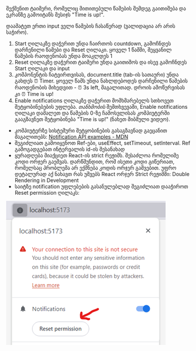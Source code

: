 შექმენით ტაიმერი, რომელიც მითითებული წამების შემდეგ გაითიშება და ეკრანზე გამოიტანს მესიჯს "Time is up!".

დაამატეთ ერთი input ველი წამების ჩასაწერად (ვალიდაცია არ არის საჭირო).

1. Start ღილაკზე დაჭერით უნდა ჩაირთოს countdown, გამოჩნდეს დარჩენილი წამები და Reset ღილაკი. ყოველ 1 წამში, შეყვანილ წამების რაოდენობას უნდა მოაკლდეს 1
2. Reset ღილაკზე დაჭერით ტაიმერი უნდა გაითიშოს და ისევ გამოჩნდეს Start ღილაკი და input
3. კომპონენტის ჩატვირთვისას, document.title (tab-ის სათაური) უნდა გახდეს ⏰ Timer. ყოველ წამს უნდა ნახლდებოდეს დარჩენილი წამების რაოდენობის მიხედვით - ⏰ 3s left, მაგალითად. დროის ამოწურვისას კი ⏰ Time is up!
4. Enable notifications ღილაკზე დაჭერით მომხმარებელს სთხოვეთ შეტყობინებების უფლება. *თანხმობის* შემთხვევაში, Enable notifications ღილაკი დამალეთ და წამების 0-ზე ჩამოსვლისას კომპიუტერში გააგზავნეთ შეტყობინება "Time is up!" (ნახეთ მიბმული ვიდეო).

* კომპიუტერზე სისტემური შეტყობინების გასაგზავნად გაეცანით მაგალითებს: [Notification API examples - MDN](https://developer.mozilla.org/en-US/docs/Web/API/Notification#examples)
* შეგიძლიათ გამოიყენოთ Ref-ები, useEffect, setTimeout, setInterval. Ref გამოგადგებათ ინტერვალის id-ის შესანახად
* ყურადღება მიაქციეთ React-ის strict რეჟიმს. შესაძლოა რომელიმე კოდი ორჯერ გაეშვას. დარწმუნდით, რომ ისეთი კოდი გიწერიათ, რომელსაც პრობლემა არ ექმნება კოდის ორჯერ გაშვებით. უფრო დეტალურად აქ ნახავთ რას უშვებს React ორჯერ Strict რეჟიმში: Double Rendering in Development
* საიტზე notification უფლებების გასანულებლად შეგიძლიათ დააჭიროთ Reset permission ღილაკს:

![Notification reset instruction](/homework/descriptions/img-attachments/14-1.png)
